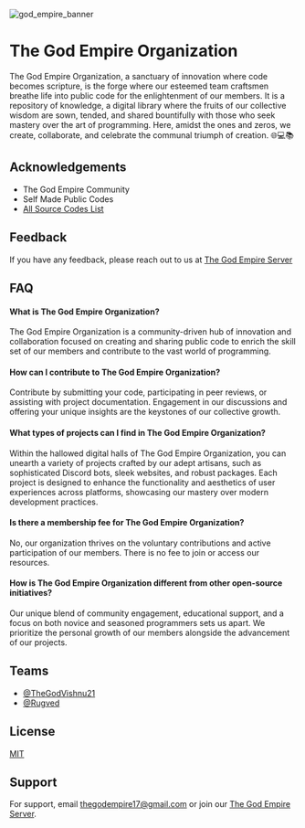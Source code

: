 
![god_empire_banner]([https://files.shapes.inc/8ed33936.png](https://files.shapes.inc/8ed33936.png))


# The God Empire Organization

The God Empire Organization, a sanctuary of innovation where code becomes scripture, is the forge where our esteemed team craftsmen breathe life into public code for the enlightenment of our members. It is a repository of knowledge, a digital library where the fruits of our collective wisdom are sown, tended, and shared bountifully with those who seek mastery over the art of programming. Here, amidst the ones and zeros, we create, collaborate, and celebrate the communal triumph of creation. 🌐💻📚


## Acknowledgements

 - The God Empire Community
 - Self Made Public Codes
 - [All Source Codes List](https://thegodempire2.web.app/)


## Feedback

If you have any feedback, please reach out to us at [The God Empire Server](https://discord.gg/FMVyVEX3ua)


## FAQ

#### What is The God Empire Organization?

The God Empire Organization is a community-driven hub of innovation and collaboration focused on creating and sharing public code to enrich the skill set of our members and contribute to the vast world of programming.

#### How can I contribute to The God Empire Organization?

Contribute by submitting your code, participating in peer reviews, or assisting with project documentation. Engagement in our discussions and offering your unique insights are the keystones of our collective growth.

#### What types of projects can I find in The God Empire Organization?

Within the hallowed digital halls of The God Empire Organization, you can unearth a variety of projects crafted by our adept artisans, such as sophisticated Discord bots, sleek websites, and robust packages. Each project is designed to enhance the functionality and aesthetics of user experiences across platforms, showcasing our mastery over modern development practices.

#### Is there a membership fee for The God Empire Organization?

No, our organization thrives on the voluntary contributions and active participation of our members. There is no fee to join or access our resources.

#### How is The God Empire Organization different from other open-source initiatives?

Our unique blend of community engagement, educational support, and a focus on both novice and seasoned programmers sets us apart. We prioritize the personal growth of our members alongside the advancement of our projects.


## Teams

- [@TheGodVishnu21](https://github.com/TheGodVishnu21)
- [@Rugved](https://github.com/rugveddanej)


## License

[MIT](https://choosealicense.com/licenses/mit/)


## Support

For support, email thegodempire17@gmail.com or join our  [The God Empire Server](https://discord.gg/FMVyVEX3ua).

